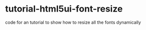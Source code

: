 # tutorial-html5ui-font-resize
code for an tutorial to show how to resize all the fonts dynamically
